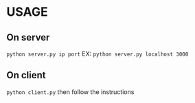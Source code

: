 # USAGE
## On server
`python server.py ip port`
EX: `python server.py localhost 3000`

## On client
`python client.py`
then follow the instructions
